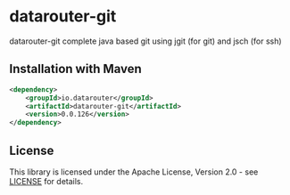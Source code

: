 # datarouter-git

datarouter-git complete java based git using jgit (for git) and jsch (for ssh)

## Installation with Maven

```xml
<dependency>
	<groupId>io.datarouter</groupId>
	<artifactId>datarouter-git</artifactId>
	<version>0.0.126</version>
</dependency>
```

## License

This library is licensed under the Apache License, Version 2.0 - see [LICENSE](../LICENSE) for details.
